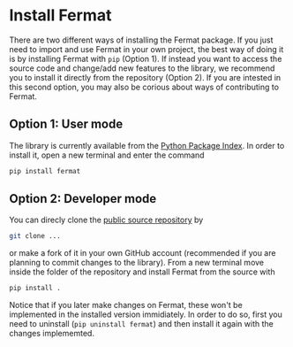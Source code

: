 # Install Fermat 

There are two different ways of installing the Fermat package. If you just need to import and use Fermat in your own project, the best way of doing it is by installing Fermat with `pip` (Option 1). If instead you want to access the source code and change/add new features to the library, we recommend you to install it directly from the repository (Option 2). If you are intested in this second option, you may also be corious about ways of contributing to Fermat. 

## Option 1: User mode

The library is currently available from the [Python Package Index](). In order to install it, open a new terminal and  enter the command 
```bash
pip install fermat
```

## Option 2: Developer mode

You can direcly clone the [public source repository]() by
```bash
git clone ...
```
or make a fork of it in your own GitHub account (recommended if you are planning to commit changes to the library). From a new terminal move inside the folder of the repository and install Fermat from the source with
```bash
pip install .
```
Notice that if you later make changes on Fermat, these won't be implemented in the installed version immidiately. In order to do so, first you need to uninstall (`pip uninstall fermat`) and then install it again with the changes implememted. 